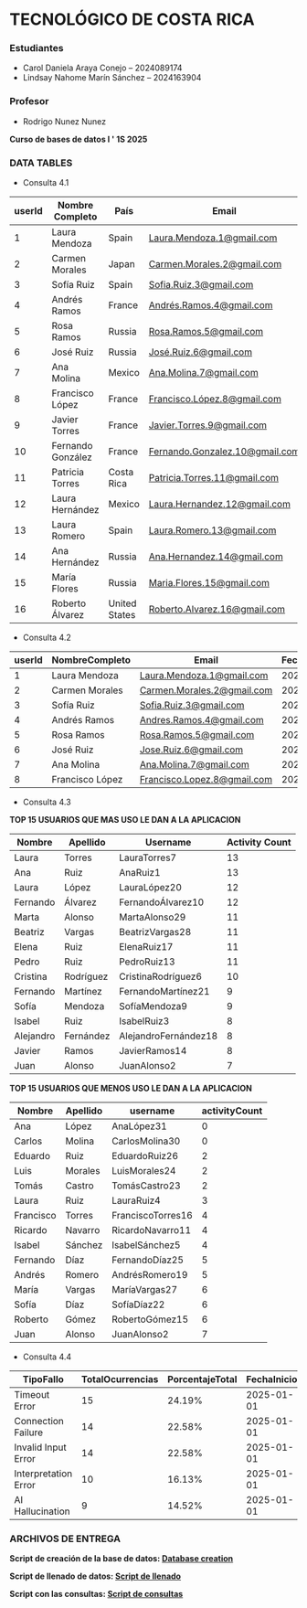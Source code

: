 # TECNOLÓGICO DE COSTA RICA
### Estudiantes
- Carol Daniela Araya Conejo – 2024089174  
- Lindsay Nahome Marín Sánchez – 2024163904

### Profesor 
- Rodrigo Nunez Nunez

**Curso de bases de datos I ' 1S 2025** 

### DATA TABLES
- Consulta 4.1

| userId | Nombre Completo     | País   | Email         | PagosSuscripciones | MonedaOriginal    | SuscripcionesEnDolares | PagosSuscripcionesEnColones |
|--------|---------------------|--------|----------------------------|---------------------|-------------------------------|--------------------------|-------------------------------|
| 1 | Laura Mendoza  | Spain  | Laura.Mendoza.1@gmail.com  | 174.85  | Mexican Peso          | 8.57     | 4285.45    |
| 2 | Carmen Morales | Japan  | Carmen.Morales.2@gmail.com | 290.24  | Euro, Japanese Yen    | 134.44   | 67246.43   |
| 3 | Sofía Ruiz     | Spain  | Sofia.Ruiz.3@gmail.com     | 0.00    | Ninguna               | 0.00     | 0.00       |
| 4 | Andrés Ramos        | France | Andrés.Ramos.4@gmail.com   | 167.87              | Euro                          | 181.85                   | 90961.34                      |
| 5 | Rosa Ramos          | Russia | Rosa.Ramos.5@gmail.com     | 59.42               | Japanese Yen, Mexican Peso    | 2.84                     | 1420.37                       |
| 6 | José Ruiz           | Russia | José.Ruiz.6@gmail.com      | 46.70               | Euro                          | 50.59                    | 25304.67                      |
| 7 | Ana Molina          | Mexico | Ana.Molina.7@gmail.com     | 72.42               | Mexican Peso                  | 3.55                     | 1774.96                       |
| 8 | Francisco López     | France | Francisco.López.8@gmail.com| 119.87              | Japanese Yen                  | 0.80                     | 401.72                        |
| 9 | Javier Torres        | France       | Javier.Torres.9@gmail.com    | 215.15              | Japanese Yen, Mexican Peso  | 6.80                     | 3400.06                       |
| 10     | Fernando González    | France       | Fernando.Gonzalez.10@gmail.com | 175.00            | Japanese Yen                | 1.17                     | 586.47                        |
| 11     | Patricia Torres      | Costa Rica   | Patricia.Torres.11@gmail.com | 0.00                | Ninguna                     | 0.00                     | 0.00                          |
| 12     | Laura Hernández      | Mexico       | Laura.Hernandez.12@gmail.com | 334.24              | British Pound Sterling      | 131.55                   | 65798.62                      |
| 13     | Laura Romero         | Spain        | Laura.Romero.13@gmail.com    | 49.51               | Japanese Yen                | 0.33                     | 165.92                        |
| 14     | Ana Hernández        | Russia       | Ana.Hernandez.14@gmail.com   | 0.00                | Ninguna                     | 0.00                     | 0.00                          |
| 15     | María Flores         | Russia       | Maria.Flores.15@gmail.com    | 0.00                | Ninguna                     | 0.00                     | 0.00                          |
| 16     | Roberto Álvarez      | United States| Roberto.Alvarez.16@gmail.com | 26.72               | British Pound Sterling      | 34.50                    | 17258.32    |



- Consulta 4.2

| userId | NombreCompleto       | Email                          | FechaDelUltimoPago | FechaDelSiguientePago | DiasHastaElPago |
|--------|----------------------|--------------------------------|---------------------|-----------------------|-----------------|
| 1      | Laura Mendoza        | Laura.Mendoza.1@gmail.com     | 2025-03-08          | 2025-04-07            | 15              |
| 2      | Carmen Morales       | Carmen.Morales.2@gmail.com    | 2025-03-08          | 2025-04-07            | 15              |
| 3      | Sofía Ruiz           | Sofia.Ruiz.3@gmail.com        | 2025-03-08          | 2025-04-07            | 15              |
| 4      | Andrés Ramos         | Andres.Ramos.4@gmail.com      | 2025-03-08          | 2025-04-07            | 15              |
| 5      | Rosa Ramos           | Rosa.Ramos.5@gmail.com        | 2025-03-08          | 2025-04-07            | 15              |
| 6      | José Ruiz            | Jose.Ruiz.6@gmail.com         | 2025-03-08          | 2025-04-07            | 15              |
| 7      | Ana Molina           | Ana.Molina.7@gmail.com        | 2025-03-08          | 2025-04-07            | 15              |
| 8      | Francisco López      | Francisco.Lopez.8@gmail.com   | 2025-03-08          | 2025-04-07            | 15              |

- Consulta 4.3

**TOP 15 USUARIOS QUE MAS USO LE DAN A LA APLICACION**

| Nombre     | Apellido  | Username               | Activity Count |
|------------|----------|------------------------|---------------|
| Laura      | Torres   | LauraTorres7           | 13            |
| Ana        | Ruiz     | AnaRuiz1               | 13            |
| Laura      | López    | LauraLópez20          | 12            |
| Fernando   | Álvarez | FernandoÁlvarez10     | 12            |
| Marta      | Alonso   | MartaAlonso29          | 11            |
| Beatriz    | Vargas   | BeatrizVargas28        | 11            |
| Elena      | Ruiz     | ElenaRuiz17            | 11            |
| Pedro      | Ruiz     | PedroRuiz13            | 11            |
| Cristina   | Rodríguez| CristinaRodríguez6    | 10            |
| Fernando   | Martínez | FernandoMartínez21    | 9             |
| Sofía     | Mendoza  | SofíaMendoza9          | 9             |
| Isabel     | Ruiz     | IsabelRuiz3            | 8             |
| Alejandro  | Fernández| AlejandroFernández18  | 8             |
| Javier     | Ramos    | JavierRamos14          | 8             |
| Juan       | Alonso   | JuanAlonso2            | 7             |




**TOP 15 USUARIOS QUE MENOS USO LE DAN A LA APLICACION**

| Nombre     | Apellido    | username              | activityCount |
|------------|-------------|-----------------------|---------------|
| Ana        | López       | AnaLópez31           | 0             |
| Carlos     | Molina      | CarlosMolina30       | 0             |
| Eduardo    | Ruiz        | EduardoRuiz26        | 2             |
| Luis       | Morales     | LuisMorales24        | 2             |
| Tomás      | Castro      | TomásCastro23        | 2             |
| Laura      | Ruiz        | LauraRuiz4           | 3             |
| Francisco  | Torres      | FranciscoTorres16    | 4             |
| Ricardo    | Navarro     | RicardoNavarro11     | 4             |
| Isabel     | Sánchez     | IsabelSánchez5       | 4             |
| Fernando   | Díaz        | FernandoDíaz25       | 5             |
| Andrés     | Romero      | AndrésRomero19       | 5             |
| María      | Vargas      | MaríaVargas27        | 6             |
| Sofía      | Díaz        | SofíaDíaz22          | 6             |
| Roberto    | Gómez       | RobertoGómez15       | 6             |
| Juan       | Alonso      | JuanAlonso2          | 7             |

- Consulta 4.4
  
| TipoFallo             | TotalOcurrencias | PorcentajeTotal | FechaInicio | FechaFinal |
|-----------------------|------------------|-----------------|-------------|------------|
| Timeout Error         | 15              | 24.19%          | 2025-01-01  | 2025-03-01 |
| Connection Failure    | 14              | 22.58%          | 2025-01-01  | 2025-03-01 |
| Invalid Input Error   | 14              | 22.58%          | 2025-01-01  | 2025-03-01 |
| Interpretation Error  | 10              | 16.13%          | 2025-01-01  | 2025-03-01 |
| AI Hallucination      | 9               | 14.52%          | 2025-01-01  | 2025-03-01 |

### ARCHIVOS DE ENTREGA

   **Script de creación de la base de datos: [Database creation](https://github.com/carayac/CASO-1---Entregable-/blob/main/Database%20creation.sql)**
   
   **Script de llenado de datos: [Script de llenado](https://github.com/carayac/CASO-1---Entregable-/blob/main/Script%20de%20llenado.sql)**
   
   **Script con las consultas: [Script de consultas](https://github.com/carayac/CASO-1---Entregable-/blob/main/Script%20de%20consultas.sql)**
